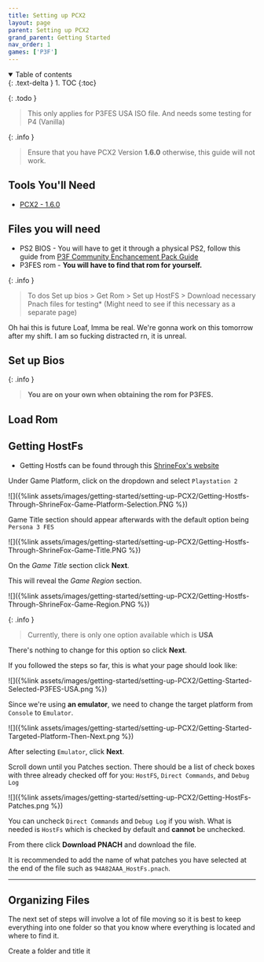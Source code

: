 ```yaml
---
title: Setting up PCX2
layout: page
parent: Setting up PCX2
grand_parent: Getting Started
nav_order: 1
games: ['P3F']
---
```


<details open markdown="block">
  <summary>
    Table of contents
  </summary>
  {: .text-delta }
1. TOC
{:toc}
</details>

{: .todo }
> This only applies for P3FES USA ISO file. And needs some testing for P4 (Vanilla)

{: .info }
> Ensure that you have PCX2 Version **1.6.0** otherwise, this guide will not work.

## Tools You'll Need
- [PCX2 - 1.6.0](https://pcsx2.net/)

## Files you will need
- PS2 BIOS - You will have to get it through a physical PS2, follow this guide from [P3F Community Enchancement Pack Guide](https://p3f.cep.one/install/dump-ps2-bios)
- P3FES rom - **You will have to find that rom for yourself.**

{: .info }
> To dos
> Set up bios > Get Rom > Set up HostFS > Download necessary Pnach files for testing* (Might need to see if this necessary as a separate page)

Oh hai this is future Loaf, Imma be real. We're gonna work on this tomorrow after my shift. I am so fucking distracted rn, it is unreal.

## Set up Bios

{: .info }
> **You are on your own when obtaining the rom for P3FES.**

## Load Rom


## Getting HostFs
- Getting Hostfs can be found through this [ShrineFox's website](https://shrinefox.com/GetStarted)

Under Game Platform, click on the dropdown and select ``Playstation 2``

![]({%link assets/images/getting-started/setting-up-PCX2/Getting-Hostfs-Through-ShrineFox-Game-Platform-Selection.PNG %})

Game Title section should appear afterwards with the default option being ``Persona 3 FES``

![]({%link assets/images/getting-started/setting-up-PCX2/Getting-Hostfs-Through-ShrineFox-Game-Title.PNG %})

On the *Game Title* section click **Next**. 

This will reveal the *Game Region* section.

![]({%link assets/images/getting-started/setting-up-PCX2/Getting-Hostfs-Through-ShrineFox-Game-Region.PNG %})

{: .info }
> Currently, there is only one option available which is **USA**

There's nothing to change for this option so click **Next**.

If you followed the steps so far, this is what your page should look like:

![]({%link assets/images/getting-started/setting-up-PCX2/Getting-Started-Selected-P3FES-USA.png %})

Since we're using **an emulator**, we need to change the target platform from ``Console`` to ``Emulator``.

![]({%link assets/images/getting-started/setting-up-PCX2/Getting-Started-Targeted-Platform-Then-Next.png %})

After selecting ``Emulator``, click **Next**.

Scroll down until you Patches section. There should be a list of check boxes with three already checked off for you: ``HostFS``, ``Direct Commands``, and ``Debug Log``

![]({%link assets/images/getting-started/setting-up-PCX2/Getting-HostFs-Patches.png %})

You can uncheck ``Direct Commands`` and ``Debug Log`` if you wish. What is needed is ``HostFs`` which is checked by default and **cannot** be unchecked.

From there click **Download PNACH** and download the file.

It is recommended to add the name of what patches you have selected at the end of the file such as ``94A82AAA_HostFs.pnach``.


---

## Organizing Files

The next set of steps will involve a lot of file moving so it is best to keep everything into one folder so that you know where everything is located and where to find it.

Create a folder and title it 





